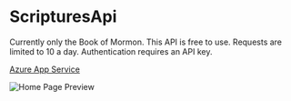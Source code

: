 # ScripturesApi

Currently only the Book of Mormon.
This API is free to use. Requests are limited to 10 a day. Authentication requires an API key. 

[Azure App Service](https://scripturesapi.azurewebsites.net/index.html)

![Home Page Preview](https://thorknox.dev/img/projects/project-bom-api.png)

